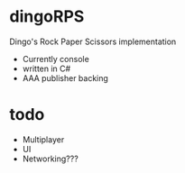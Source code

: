 ﻿# dingoRPS
Dingo's Rock Paper Scissors implementation

  - Currently console 
  - written in C#
  - AAA publisher backing

# todo

  - Multiplayer
  - UI
  - Networking???

